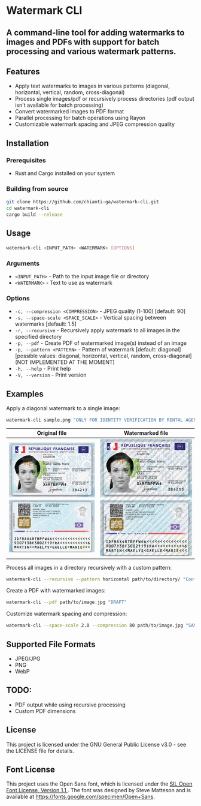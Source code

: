 # Watermark CLI

A command-line tool for adding watermarks to images and PDFs with support for batch processing and various watermark patterns.
--

## Features

- Apply text watermarks to images in various patterns (diagonal, horizontal, vertical, random, cross-diagonal)
- Process single images/pdf or recursively process directories (pdf output isn't available for batch processing)
- Convert watermarked images to PDF format
- Parallel processing for batch operations using Rayon
- Customizable watermark spacing and JPEG compression quality

## Installation

### Prerequisites

- Rust and Cargo installed on your system

### Building from source

``` bash
git clone https://github.com/chianti-ga/watermark-cli.git
cd watermark-cli
cargo build --release
```

## Usage

``` bash
watermark-cli <INPUT_PATH> <WATERMARK> [OPTIONS]
```

### Arguments

- `<INPUT_PATH>` - Path to the input image file or directory
- `<WATERMARK>` - Text to use as watermark

### Options

- `-c, --compression <COMPRESSION>` - JPEG quality (1-100) [default: 90]
- `-s, --space-scale <SPACE_SCALE>` - Vertical spacing between watermarks [default: 1.5]
- `-r, --recursive` - Recursively apply watermark to all images in the specified directory
- `-p, --pdf` - Create PDF of watermarked image(s) instead of an image
- `-p, --pattern <PATTERN>` - Pattern of
  watermark [default: diagonal] [possible values: diagonal, horizontal, vertical, random, cross-diagonal] (NOT
  IMPLEMENTED AT THE MOMENT)
- `-h, --help` - Print help
- `-V, --version` - Print version

## Examples

Apply a diagonal watermark to a single image:

``` bash
watermark-cli sample.png "ONLY FOR IDENTITY VERIFICATION BY RENTAL AGENCY"
```

| Original file                         | Watermarked file                                   |
|---------------------------------------|----------------------------------------------------|
| ![Original file](exemples/sample.png) | ![Watermarked file](exemples/sample_watermark.png) |

Process all images in a directory recursively with a custom pattern:

``` bash
watermark-cli --recursive --pattern horizontal path/to/directory/ "Confidential"
```

Create a PDF with watermarked images:

``` bash
watermark-cli --pdf path/to/image.jpg "DRAFT"
```

Customize watermark spacing and compression:

``` bash
watermark-cli --space-scale 2.0 --compression 80 path/to/image.jpg "SAMPLE"
```

## Supported File Formats

- JPEG/JPG
- PNG
- WebP

## TODO:

- PDF output while using recursive processing
- Custom PDF dimensions

## License

This project is licensed under the GNU General Public License v3.0 - see the LICENSE file for details.

## Font License

This project uses the Open Sans font, which is licensed under
the [SIL Open Font License, Version 1.1 ](https://openfontlicense.org/open-font-license-official-text/).
The font was designed by Steve Matteson and is available at https://fonts.google.com/specimen/Open+Sans.